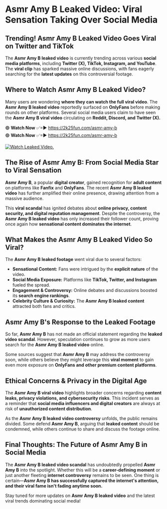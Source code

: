 # Asmr Amy B Leaked Video: Viral Sensation Taking Over Social Media

## **Trending! Asmr Amy B Leaked Video Goes Viral on Twitter and TikTok**
The **Asmr Amy B leaked video** is currently trending across various **social media platforms**, including **Twitter (X), TikTok, Instagram, and YouTube**. The **viral clip** has sparked massive online discussions, with fans eagerly searching for the **latest updates** on this controversial footage.

## **Where to Watch Asmr Amy B Leaked Video?**
Many users are wondering **where they can watch the full viral video**. The **Asmr Amy B leaked video** reportedly surfaced on **OnlyFans** before making rounds on other platforms. Several social media users claim to have seen the **Asmr Amy B viral video** circulating on **Reddit, Discord, and Twitter (X).**

🟢 **Watch Now** ✅=► https://2k25fun.com/asmr-amy-b  
🟢 **Watch Now** ✅=► https://2k25fun.com/asmr-amy-b  

[![Watch Leaked Video.](https://miro.medium.com/v2/resize:fit:828/format:webp/1*cilzJN44JGOrTw9NJCrNHA.gif "Watch Leaked Video")](https://2k25fun.com/asmr-amy-b)

## **The Rise of Asmr Amy B: From Social Media Star to Viral Sensation**
**Asmr Amy B**, a popular **digital creator**, gained recognition for **adult content** on platforms like **Fanfix** and **OnlyFans**. The recent **Asmr Amy B leaked video** has further amplified their online presence, drawing attention from a massive audience.

This **viral scandal** has ignited debates about **online privacy, content security, and digital reputation management**. Despite the controversy, the **Asmr Amy B leaked video** has only increased their follower count, proving once again how **sensational content dominates the internet**.

## **What Makes the Asmr Amy B Leaked Video So Viral?**
The **Asmr Amy B leaked footage** went viral due to several factors:
- **Sensational Content:** Fans were intrigued by the **explicit nature** of the video.
- **Social Media Exposure:** Platforms like **TikTok, Twitter, and Instagram** fueled the spread.
- **Engagement & Controversy:** Online debates and discussions boosted its **search engine rankings**.
- **Celebrity Culture & Curiosity:** The **Asmr Amy B leaked content** attracted both fans and critics.

## **Asmr Amy B's Response to the Leaked Footage**
So far, **Asmr Amy B** has not made an official statement regarding the **leaked video scandal**. However, speculation continues to grow as more users search for the **Asmr Amy B leaked video** online.

Some sources suggest that **Asmr Amy B** may address the controversy soon, while others believe they might leverage this **viral moment** to gain even more exposure on **OnlyFans and other premium content platforms**.

## **Ethical Concerns & Privacy in the Digital Age**
The **Asmr Amy B viral video** highlights broader concerns regarding **content leaks, privacy violations, and cybersecurity risks**. This incident serves as a reminder that **social media influencers and digital creators** are always at risk of **unauthorized content distribution**.

As the **Asmr Amy B leaked video controversy** unfolds, the public remains divided. Some defend **Asmr Amy B**, arguing that **leaked content** should be condemned, while others continue to share and discuss the footage online.

## **Final Thoughts: The Future of Asmr Amy B in Social Media**
The **Asmr Amy B leaked video scandal** has undoubtedly propelled **Asmr Amy B** into the spotlight. Whether this will be a **career-defining moment** or just another fleeting **internet controversy** remains to be seen. One thing is certain—**Asmr Amy B has successfully captured the internet's attention, and their viral fame isn't fading anytime soon.**

Stay tuned for more updates on **Asmr Amy B leaked video** and the latest viral trends dominating social media!